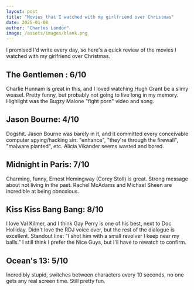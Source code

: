 ```yaml
---
layout: post
title: "Movies that I watched with my girlfriend over Christmas"
date: 2025-01-08
author: "Charles London"
image: /assets/images/blank.png
---
```


I promised I'd write every day, so here's a quick review of the movies I watched with my girlfriend over Christmas.

## The Gentlemen : 6/10

Charlie Hunnam is great in this, and I loved watching Hugh Grant be a slimy weasel. Pretty funny, but probably not going to live long in my memory. Highlight was the Bugzy Malone "fight porn" video and song.

## Jason Bourne: 4/10

Dogshit. Jason Bourne was barely in it, and it committed every conceivable computer spying/hacking sin: "enhance", "they're through the firewall", "malware planted", etc. Alicia Vikander seems wasted and bored.

## Midnight in Paris: 7/10

Charming, funny, Ernest Hemingway (Corey Stoll) is great. Strong message about not living in the past. Rachel McAdams and Michael Sheen are incredible at being obnoxious.

## Kiss Kiss Bang Bang: 8/10

I love Val Kilmer, and I think Gay Perry is one of his best, next to Doc Holliday. Didn't love the RDJ voice over, but the rest of the dialogue is excellent. Standout line: "I shot him with a small revolver I keep near my balls." I still think I prefer the Nice Guys, but I'll have to rewatch to confirm.

## Ocean's 13: 5/10

Incredibly stupid, switches between characters every 10 seconds, no one gets any real screen time. Still pretty fun.
